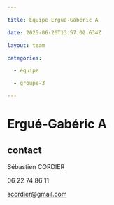 ```yaml
---

title: Équipe Ergué-Gabéric A

date: 2025-06-26T13:57:02.634Z

layout: team

categories:

  - équipe

  - groupe-3

---
```


# Ergué-Gabéric A



## contact 

Sébastien CORDIER

06 22 74 86 11

scordier@gmail.com

